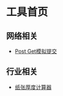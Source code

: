 # 工具首页

## 网络相关
  - [Post Get模拟提交](//holley.gitee.io/demo/network/PostAndGet.html)

## 行业相关
  - [纸张厚度计算器](//holley.gitee.io/demo/industry/PaperThicknessCalculator.html)
